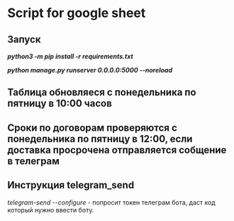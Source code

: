 # Script for google sheet

## Запуск

***python3 -m pip install -r requirements.txt***

***python manage.py runserver 0.0.0.0:5000 --noreload***

## Таблица обновляеся с понедельника по пятницу в 10:00 часов

## Сроки по договорам проверяются с понедельника по пятницу в 12:00, если доставка просрочена отправляется собщение в телеграм

## Инструкция telegram_send

*telegram-send --configure* - попросит токен телеграм бота, даст код который нужно ввести боту.
